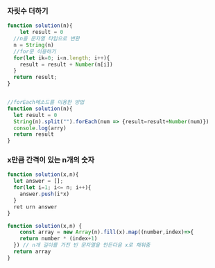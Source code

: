 ### 자릿수 더하기



```javascript
function solution(n){
	let result = 0
  //n을 문자열 타입으로 변환
  n = String(n)
  //for문 이용하기
  for(let ik=0; i<n.length; i++){
    result = result + Number(n[i])
  }
  return result;
}
```

```javascript

//forEach메소드를 이용한 방법
function solution(n){
  let result = 0
  String(n).split("").forEach(num => {result=result+Number(num)})
  console.log(arry)
  return result
}
```



###  x만큼 간격이 있는 n개의 숫자

```javascript
function solution(x,n){
  let answer = [];
  for(let i=1; i<= n; i++){
    answer.push(i*x)
  }
  ret urn answer
}
```

```javascript
function solution(x,n) {
	const array = new Array(n).fill(x).map((number,index)=>{
    return number * (index+1)
  }) // n개 길이를 가진 빈 문자열을 만든다음 x로 채워줌
  return array
}
```

